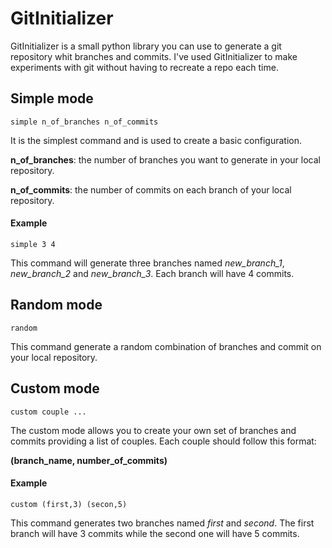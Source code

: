 # GitInitializer

GitInitializer is a small python library you can use to generate a git repository whit branches and commits.
I've used GitInitializer to make experiments with git without having to recreate a repo each time.

## Simple mode

`simple n_of_branches n_of_commits`

It is the simplest command and is used to create 
a basic configuration.

**n_of_branches**: the number of branches you 
want to generate in your local repository.

**n_of_commits**: the number of commits on each branch
of your local repository.

#### Example

`simple 3 4`

This command will generate three branches named 
_new_branch_1_, _new_branch_2_ and _new_branch_3_.
Each branch will have 4 commits.

## Random mode

`random`

This command generate a random combination of branches
and commit on your local repository.

## Custom mode

`custom couple ...`

The custom mode allows you to create your own set of
branches and commits providing a list of couples.
Each couple should follow this format:

**(branch_name, number_of_commits)**

#### Example

`custom (first,3) (secon,5)`

This command generates two branches named 
_first_ and _second_. 
The first branch will have 3 commits while the second 
one will have 5 commits.
